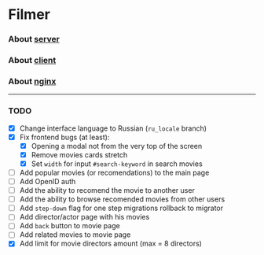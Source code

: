 # Filmer

### About [server](./server/README.md)
### About [client](./client/README.md)
### About [nginx](./nginx/README.md)

<hr>

### TODO

- [x] Change interface language to Russian (`ru_locale` branch)
- [x] Fix frontend bugs (at least):
	- [x] Opening a modal not from the very top of the screen
	- [x] Remove movies cards stretch
	- [x] Set `width` for input `#search-keyword` in search movies
- [ ] Add popular movies (or recomendations) to the main page
- [ ] Add OpenID auth
- [ ] Add the ability to recomend the movie to another user
- [ ] Add the ability to browse recomended movies from other users
- [ ] Add `step-down` flag for one step migrations rollback to migrator
- [ ] Add director/actor page with his movies
- [ ] Add `back` button to movie page
- [ ] Add related movies to movie page
- [x] Add limit for movie directors amount (max = 8 directors)
